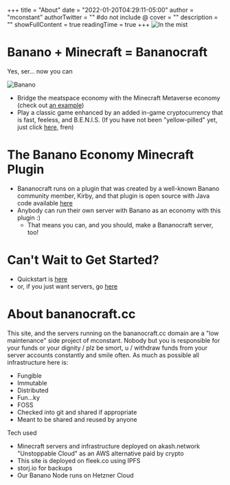 +++
title = "About"
date = "2022-01-20T04:29:11-05:00"
author = "mconstant"
authorTwitter = "" #do not include @
cover = ""
description = ""
showFullContent = true
readingTime = true
+++
![In the mist](/bananocraftstrip.png)

# Banano + Minecraft = Bananocraft

Yes, ser... now you can

![Banano](/banano.png)
- Bridge the meatspace economy with the Minecraft Metaverse economy (check out [an example](https://www.youtube.com/watch?v=KR-cTu4XxLY))
- Play a classic game enhanced by an added in-game cryptocurrency that is fast, feeless, and B.E.N.I.S. (If you have not been "yellow-pilled" yet, just click [here](https://banano.cc/yellowpaper/), fren)

# The Banano Economy Minecraft Plugin
- Bananocraft runs on a plugin that was created by a well-known Banano community member, Kirby, and that plugin is open source with Java code available [here](https://github.com/Kirby1997/BananoCraft)
- Anybody can run their own server with Banano as an economy with this plugin :)
  - That means you can, and you should, make a Bananocraft server, too!

# Can't Wait to Get Started?
- Quickstart is [here](/quickstart)
- or, if you just want servers, go [here](/servers)
  
# About bananocraft.cc
This site, and the servers running on the bananocraft.cc domain are a "low maintenance" side project of mconstant. Nobody but you is responsible for your funds or your dignity / plz be smort, u / withdraw funds from your server accounts constantly and smile often.
As much as possible all infrastructure here is:
- Fungible
- Immutable
- Distributed
- Fun...ky
- FOSS
- Checked into git and shared if appropriate
- Meant to be shared and reused by anyone

Tech used
- Minecraft servers and infrastructure deployed on akash.network "Unstoppable Cloud" as an AWS alternative paid by crypto
- This site is deployed on fleek.co using IPFS
- storj.io for backups
- Our Banano Node runs on Hetzner Cloud
